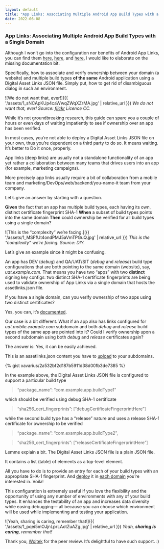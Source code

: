 ```yaml
---
layout: default
title: "App Links: Associating Multiple Android App Build Types with a Single Domain"
date: 2022-06-08
---
```


### **App Links: Associating Multiple Android App Build Types with a Single Domain**

Although I won’t go into the configuration nor benefits of Android App Links,
you can find them [here](https://developer.android.com/training/app-links), [here](https://developer.android.com/training/app-links/verify-site-associations), and [here](https://developers.google.com/digital-asset-links/v1/create-statement), I would like to elaborate on the missing documentation bit.

Specifically, how to associate and verify ownership between your domain
(a website) and multiple build types **of the same** Android application
using a Digital Asset Links JSON file.
Simply put, how to get rid of disambiguous dialog in such an environment.

![We do not want that, ever!]({{ '/assets/1_sNCApKUp4caWwqZWqXZrMA.jpg' | relative_url }})
*We do not want that, ever! Source: [flickr](https://www.flickr.com/photos/adewale_oshineye/21830113332) Licence CC.*

While it’s not groundbreaking research, this guide can spare you
a couple of hours or even days of waiting impatiently to see if ownership
over an app has been verified.

In most cases, you’re not able to deploy a Digital Asset Links JSON file
on your own, thus you’re dependent on a third party to do so.
It means waiting. It’s better to Do it once, properly.

App links (deep links) are usually not a standalone functionality of an app
yet rather a collaboration between many teams that drives users
into an app (for example, marketing campaigns).

More precisely app links usually require a bit of collaboration from a mobile team and marketing/DevOps/web/backend/you-name-it team from your company.

Let’s give an answer by starting with a question.

**Given** the fact that an app has multiple build types, each having its own, distinct certificate fingerprint SHA-1
**When** a subset of build types points into the same domain
**Then** could ownership be verified for all build types using a single domain?

![This is the “complexity” we’re facing.]({{ '/assets/1_MSFfUt4ondPMJ5aVmTPGuQ.jpg' | relative_url }})
*This is the “complexity” we’re facing. Source: DIY.*

Let’s give an example since it might be confusing.

An app has DEV (*debug*) and QA/UAT/SIT (*debug* and *release*) build type configurations that are both pointing to the same domain (website),
say, *uat.example.com*. That means you have two “apps” with
two **distinct** signing key configs: two distinct SHA-1 certificate fingerprints are being used to validate ownership of App Links via a single domain that hosts the assetlinks.json file.

If you have a single domain, can you verify ownership of two apps using two distinct certificates?

Yes, you can, it’s [documented](https://developer.android.com/training/app-links/verify-site-associations#multiple-apps).

Our case is a bit different. What if an app also has links configured for *uat.mobile.example.com* subdomain and both *debug* and *release* build types of the same app are pointed into it? Could I verify ownership upon a second subdomain using both *debug* and *release* certificates again?

The answer is: Yes, it can be easily achieved.

This is an assetlinks.json content you have to [upload](https://developer.android.com/training/app-links/verify-site-associations) to your subdomains.

{% gist xavarius/2a532bf2d187b5911d38d00fb3de7385 %}

In the example above, the Digital Asset Links JSON file is configured to support a particular build type

> “package_name”: “com.example.app.buildType1”

which should be verified using debug SHA-1 certificate

> “sha256_cert_fingerprints”: [“debugCertificateFingerprintHere”]

while the second build type has a “release” nature and uses a release SHA-1 certificate for ownership to be verified

> “package_name”: “com.example.app.buildType2”,

> “sha256_cert_fingerprints”: [“releaseCertificateFingerprintHere”]

Lemme explain a bit. The Digital Asset Links JSON file is a plain JSON file.

It contains a list (table) of elements as a top-level element.

All you have to do is to provide an entry for each of your build types with an appropriate SHA-1 fingerprint. And [deploy](https://developer.android.com/training/app-links/verify-site-associations) it in [each domain](https://developers.google.com/digital-asset-links/v1/create-statement#website_statement_file) you’re interested in. Voila!

This configuration is extremely useful if you love the flexibility and the opportunity of using any number of environments with any of your build types. It enhances the testability of an app and increases data diversity while easing debugging— all because you can choose which environment will be used while implementing and testing your application.

![Yeah, sharing is caring, remember that!]({{ '/assets/1_pqei5mOJjnLprLAotZuAZg.jpg' | relative_url }})
*Yeah, **sharing is caring**, remember that!*

Thank you, [Wojtek](https://www.linkedin.com/in/wdawiskiba/) for the peer review. It’s delightful to have such support. :)

